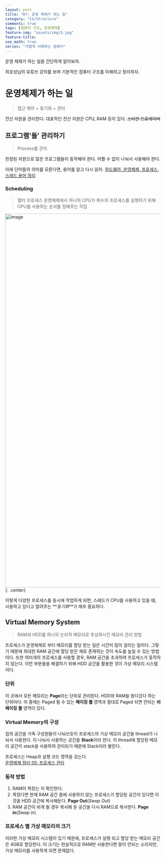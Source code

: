 ```yaml
---
layout: post
title: "07: 운영 체제가 하는 일"
category: "CS/Structure"
comments: true
tags: [컴퓨터 구조, 운영체제]
feature-img: "assets/img/5.jpg"
feature-title:
use_math: true
series: "가볍게 이해하는 컴퓨터"
---
```


운영 체제가 하는 일을 간단하게 알아보자.

최호성님의 유튜브 강의를 보며 기본적인 컴퓨터 구조를 이해하고 정리하자.

# 운영체제가 하는 일

> 접근 제어 + 동기화 + 관리

전산 자원을 관리한다. 대표적인 전산 자원은 CPU, RAM 등이 있다. ~~스타판 프로게이머~~

## 프로그램'들' 관리하기

> Process를 관리

한정된 자원으로 많은 프로그램들이 동작해야 한다. 어쩔 수 없이 나눠서 사용해야 한다.

아래 단어들의 의미를 모른다면, 용어를 알고 다시 읽자.
[하드웨어, 운영체제, 프로세스, 스레드 용어 정리](https://wansook0316.github.io/cs/architecture/2020/03/25/컴퓨터구조-용어정리.html)

### Scheduling

> 멀티 프로세스 운영체제에서 하나의 CPU가 복수의 프로세스를 실행하기 위해 CPU를 사용하는 순서를 정해주는 작업

<img width="1210" alt="image" src="https://user-images.githubusercontent.com/37871541/77846957-870daa00-71f4-11ea-85a8-4de42f067d62.png">{: .center}

이렇게 다양한 프로세스를 동시에 작업하게 되면, 스레드가 CPU를 사용하고 있을 떄, 사용하고 있다고 알려주는 **_동기화_**가 매우 중요하다.

## Virtual Memory System

> RAM과 HDD를 하나의 논리적 메모리로 추상화시킨 메모리 관리 방법

프로세스가 운영체제로 부터 메모리를 할당 받는 일은 시간이 많이 걸리는 일이다. 그렇기 때문에 최대한 RAM 공간에 할당 받은 채로 존재하는 것이 속도를 높일 수 있는 방법이다. 또한 여러개의 프로세스를 사용할 경우, RAM 공간을 초과하여 프로세스가 동작하지 않는다. 이런 부분들을 해결하기 위해 HDD 공간을 활용한 것이 가상 메모리 시스템이다.

### 단위

이 곳에서 모든 메모리는 **Page**라는 단위로 관리된다. HDD와 RAM을 왔다갔다 하는 단위이다. 이 중에는 Paged 될 수 있는 **페이징 풀** 영역과 절대로 Paged 되면 안되는 **비 페이징 풀** 영역이 있다.

### Virtual Memory의 구성

집의 공간을 가족 구성원들이 나눠쓰듯이 프로세스의 가상 메모리 공간을 thread가 나눠서 사용한다. 이 나눠서 사용하는 공간을 **Stack**이라 한다. 이 thread에 할당된 메모리 공간이 stack을 사용하여 관리되기 때문에 Stack이라 불린다.

프로세스는 Heap과 실행 코드 영역을 갖는다.  
[운영체제 정리 05: 프로세스 관리](http://127.0.0.1:4000/cs/os/2020/04/01/운영체제-정리-05-운영체제-프로세스-관리.html)

### 동작 방법

1. RAM이 꽉찼는 지 확인한다.
2. 꽉찼다면 현재 RAM 공간 중에 사용하지 않는 프로세스가 할당된 공간이 있다면 이것을 HDD 공간에 복사해둔다. **Page Out**(_Swap Out_)
3. RAM 공간이 비게 될 경우 복사해 둔 공간을 다시 RAM으로 복사한다. **Page in**(_Swap in_)

### 프로세스 별 가상 메모리의 크기

이러한 가상 메모리 시스템이 있기 때문에, 프로세스가 실행 되고 할당 받는 메모리 공간은 4GB로 할당한다. 이 크기는 현실적으로 RAM만 사용한다면 말이 안되는 소리지만, 가상 메모리를 사용하게 되면 문제없다.
